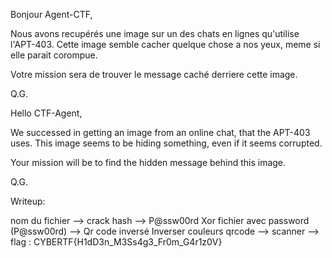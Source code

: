 Bonjour Agent-CTF,

Nous avons recupérés une image sur un des chats en lignes qu'utilise l'APT-403. Cette image semble cacher quelque chose a nos yeux, meme si elle parait corompue.

Votre mission sera de trouver le message caché derriere cette image.

Q.G.

Hello CTF-Agent,

We successed in getting an image from an online chat, that the APT-403 uses. This image seems to be hiding something, even if it seems corrupted.

Your mission will be to find the hidden message behind this image.

Q.G.

Writeup:


nom du fichier --> crack hash --> P@ssw00rd
Xor fichier avec password (P@ssw00rd) --> Qr code inversé
Inverser couleurs qrcode --> scanner --> flag : CYBERTF{H1dD3n_M3Ss4g3_Fr0m_G4r1z0V}

